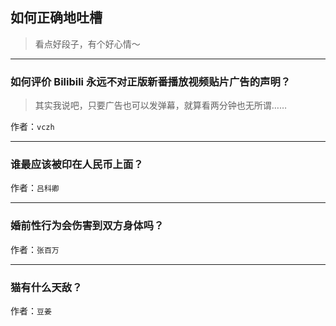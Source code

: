 ## 如何正确地吐槽

> 看点好段子，有个好心情～


 
---

### 如何评价 Bilibili 永远不对正版新番播放视频贴片广告的声明？

> 其实我说吧，只要广告也可以发弹幕，就算看两分钟也无所谓……


作者：`vczh`

---

### 谁最应该被印在人民币上面？

> 


作者：`吕科卿`

---

### 婚前性行为会伤害到双方身体吗？

> 


作者：`张百万`

---

### 猫有什么天敌？

> 


作者：`豆姜`